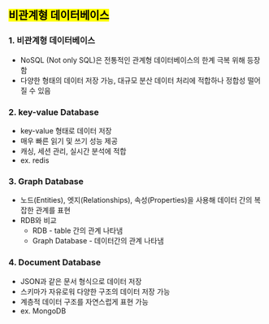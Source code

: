 ## <mark color="#fbc956">비관계형 데이터베이스</mark>

### 1. 비관계형 데이터베이스

- NoSQL (Not only SQL)은 전통적인 관계형 데이터베이스의 한계 극복 위해 등장함
- 다양한 형태의 데이터 저장 가능, 대규모 분산 데이터 처리에 적합하나 정합성 떨어질 수 있음

### 2. key-value Database

- key-value 형태로 데이터 저장
- 매우 빠른 읽기 및 쓰기 성능 제공
- 캐싱, 세션 관리, 실시간 분석에 적합
- ex. redis

### 3. Graph Database

- 노드(Entities), 엣지(Relationships), 속성(Properties)을 사용해 데이터 간의 복잡한 관계를 표현
- RDB와 비교
  - RDB - table 간의 관계 나타냄
  - Graph Database - 데이터간의 관계 나타냄

### 4. Document Database

- JSON과 같은 문서 형식으로 데이터 저장
- 스키마가 자유로워 다양한 구조의 데이터 저장 가능
- 계층적 데이터 구조를 자연스럽게 표현 가능
- ex. MongoDB
